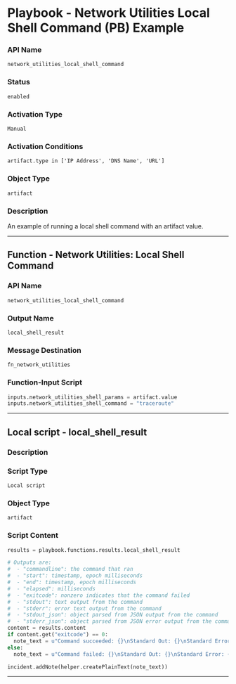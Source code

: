 <!--
    DO NOT MANUALLY EDIT THIS FILE
    THIS FILE IS AUTOMATICALLY GENERATED WITH resilient-sdk codegen
    Generated with resilient-sdk v50.0.151
-->

# Playbook - Network Utilities Local Shell Command (PB) Example

### API Name
`network_utilities_local_shell_command`

### Status
`enabled`

### Activation Type
`Manual`

### Activation Conditions
`artifact.type in ['IP Address', 'DNS Name', 'URL']`

### Object Type
`artifact`

### Description
An example of running a local shell command with an artifact value.


---
## Function - Network Utilities: Local Shell Command

### API Name
`network_utilities_local_shell_command`

### Output Name
`local_shell_result`

### Message Destination
`fn_network_utilities`

### Function-Input Script
```python
inputs.network_utilities_shell_params = artifact.value
inputs.network_utilities_shell_command = "traceroute"
```

---

## Local script - local_shell_result

### Description


### Script Type
`Local script`

### Object Type
`artifact`

### Script Content
```python
results = playbook.functions.results.local_shell_result

# Outputs are:
#  - "commandline": the command that ran
#  - "start": timestamp, epoch milliseconds
#  - "end": timestamp, epoch milliseconds
#  - "elapsed": milliseconds
#  - "exitcode": nonzero indicates that the command failed
#  - "stdout": text output from the command
#  - "stderr": error text output from the command
#  - "stdout_json": object parsed from JSON output from the command
#  - "stderr_json": object parsed from JSON error output from the command
content = results.content
if content.get("exitcode") == 0:
  note_text = u"Command succeeded: {}\nStandard Out: {}\nStandard Error: {}".format(content.get("commandline"), content.get("stdout"), content.get("stderr"))
else:
  note_text = u"Command failed: {}\nStandard Out: {}\nStandard Error: {}".format(content.get("commandline"), content.get("stdout"), content.get("stderr"))

incident.addNote(helper.createPlainText(note_text))

```

---


